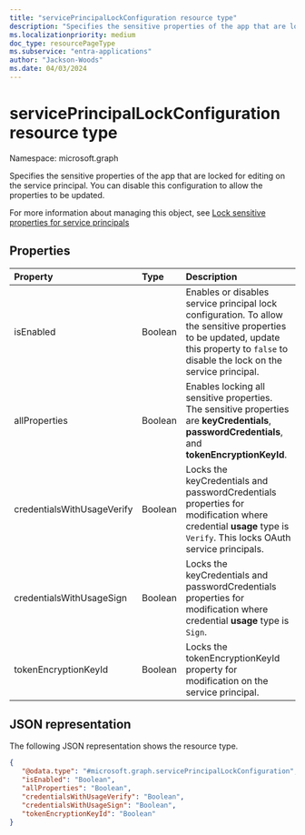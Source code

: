```yaml
---
title: "servicePrincipalLockConfiguration resource type"
description: "Specifies the sensitive properties of the app that are locked for editing on the service principal. You can disable this configuration to allow the properties to be updated."
ms.localizationpriority: medium
doc_type: resourcePageType
ms.subservice: "entra-applications"
author: "Jackson-Woods"
ms.date: 04/03/2024
---
```


# servicePrincipalLockConfiguration resource type

Namespace: microsoft.graph

Specifies the sensitive properties of the app that are locked for editing on the service principal. You can disable this configuration to allow the properties to be updated.

For more information about managing this object, see [Lock sensitive properties for service principals](/graph/tutorial-applications-basics#lock-sensitive-properties-for-service-principals)


## Properties

| Property | Type | Description |
|:---------------|:--------|:----------|
| isEnabled                  | Boolean | Enables or disables service principal lock configuration. To allow the sensitive properties to be updated, update this property to `false` to disable the lock on the service principal. | 
| allProperties              | Boolean | Enables locking all sensitive properties. The sensitive properties are **keyCredentials**, **passwordCredentials**, and **tokenEncryptionKeyId**.                                                                                                           |
| credentialsWithUsageVerify | Boolean | Locks the keyCredentials and passwordCredentials properties for modification where credential **usage** type is `Verify`. This locks OAuth service principals.                                                   |
| credentialsWithUsageSign   | Boolean | Locks the keyCredentials and passwordCredentials properties for modification where credential **usage** type is `Sign`.                                                                 |
| tokenEncryptionKeyId       | Boolean | Locks the tokenEncryptionKeyId property for modification on the service principal.                                                                            |

## JSON representation
The following JSON representation shows the resource type.

<!-- {
  "blockType": "resource",
  "optionalProperties": [

  ],
  "@odata.type": "microsoft.graph.servicePrincipalLockConfiguration"
}-->

```json
{
   "@odata.type": "#microsoft.graph.servicePrincipalLockConfiguration",
   "isEnabled": "Boolean",
   "allProperties": "Boolean",
   "credentialsWithUsageVerify": "Boolean",
   "credentialsWithUsageSign": "Boolean",
   "tokenEncryptionKeyId": "Boolean"
}
```


